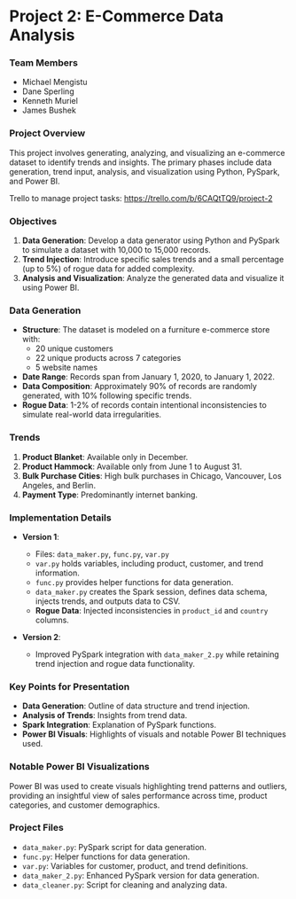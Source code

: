 
# Project 2: E-Commerce Data Analysis

### Team Members
- Michael Mengistu
- Dane Sperling
- Kenneth Muriel
- James Bushek

### Project Overview
This project involves generating, analyzing, and visualizing an e-commerce dataset to identify trends and insights. The primary phases include data generation, trend input, analysis, and visualization using Python, PySpark, and Power BI.

Trello to manage project tasks: https://trello.com/b/6CAQtTQ9/project-2

### Objectives
1. **Data Generation**: Develop a data generator using Python and PySpark to simulate a dataset with 10,000 to 15,000 records.
2. **Trend Injection**: Introduce specific sales trends and a small percentage (up to 5%) of rogue data for added complexity.
3. **Analysis and Visualization**: Analyze the generated data and visualize it using Power BI.

### Data Generation
- **Structure**: The dataset is modeled on a furniture e-commerce store with:
  - 20 unique customers
  - 22 unique products across 7 categories
  - 5 website names
- **Date Range**: Records span from January 1, 2020, to January 1, 2022.
- **Data Composition**: Approximately 90% of records are randomly generated, with 10% following specific trends.
- **Rogue Data**: 1-2% of records contain intentional inconsistencies to simulate real-world data irregularities.

### Trends
1. **Product Blanket**: Available only in December.
2. **Product Hammock**: Available only from June 1 to August 31.
3. **Bulk Purchase Cities**: High bulk purchases in Chicago, Vancouver, Los Angeles, and Berlin.
4. **Payment Type**: Predominantly internet banking.

### Implementation Details
- **Version 1**:
  - Files: `data_maker.py`, `func.py`, `var.py`
  - `var.py` holds variables, including product, customer, and trend information.
  - `func.py` provides helper functions for data generation.
  - `data_maker.py` creates the Spark session, defines data schema, injects trends, and outputs data to CSV.
  - **Rogue Data**: Injected inconsistencies in `product_id` and `country` columns.
  
- **Version 2**:
  - Improved PySpark integration with `data_maker_2.py` while retaining trend injection and rogue data functionality.

### Key Points for Presentation
- **Data Generation**: Outline of data structure and trend injection.
- **Analysis of Trends**: Insights from trend data.
- **Spark Integration**: Explanation of PySpark functions.
- **Power BI Visuals**: Highlights of visuals and notable Power BI techniques used.

### Notable Power BI Visualizations
Power BI was used to create visuals highlighting trend patterns and outliers, providing an insightful view of sales performance across time, product categories, and customer demographics.

### Project Files
- `data_maker.py`: PySpark script for data generation.
- `func.py`: Helper functions for data generation.
- `var.py`: Variables for customer, product, and trend definitions.
- `data_maker_2.py`: Enhanced PySpark version for data generation.
- `data_cleaner.py`: Script for cleaning and analyzing data.
